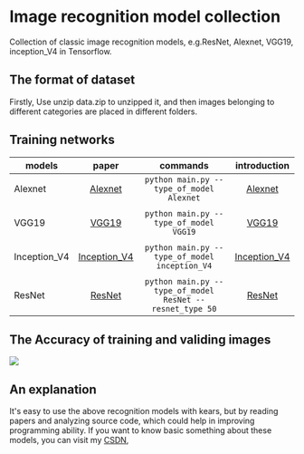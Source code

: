 # Image recognition model collection
Collection of classic image recognition models, e.g.ResNet, Alexnet, VGG19, inception_V4 in Tensorflow. 


## The format of dataset
Firstly, Use unzip data.zip to unzipped it, and then images belonging to different categories are placed in different folders.


## Training networks
| models      | paper                                    | commands                     |  introduction       |
| ----------  | :-----------:                            | :-----------:                |  :-----------:      |
| Alexnet     | [Alexnet](https://papers.nips.cc/paper/4824-imagenet-classification-with-deep-convolutional-neural-networks.pdf)| `python main.py --type_of_model Alexnet` | [Alexnet](https://blog.csdn.net/qq_41776781/article/details/94437671) 
|             |                                          |                              |                              
| VGG19       | [VGG19](https://arxiv.org/abs/1801.01401)| `python main.py --type_of_model VGG19` |  [VGG19](https://blog.csdn.net/qq_41776781/article/details/94452085) 
|             |                                          |                              |         
|Inception_V4 | [Inception_V4](https://arxiv.org/abs/1606.03498)  | `python main.py --type_of_model inception_V4`  |  [Inception_V4](https://blog.csdn.net/qq_41776781/article/details/94476538) 
|             |                                          |                              |                    
| ResNet      | [ResNet](https://arxiv.org/abs/1606.03498) | `python main.py --type_of_model ResNet --resnet_type 50`  |  [ResNet](https://blog.csdn.net/qq_41776781/article/details/94459299) 

## The Accuracy of training and validing images
![](https://github.com/YYlin/Collection-of-Image-Recognition-Models-in-Tensorflow/blob/master/Figure_1.png)

## An explanation
It's easy to use the above recognition models with kears, but by reading papers and analyzing source code, which could help in improving programming ability. If you want to know basic something about these models, you can visit my [CSDN](https://blog.csdn.net/qq_41776781/category_9291732.html), 

